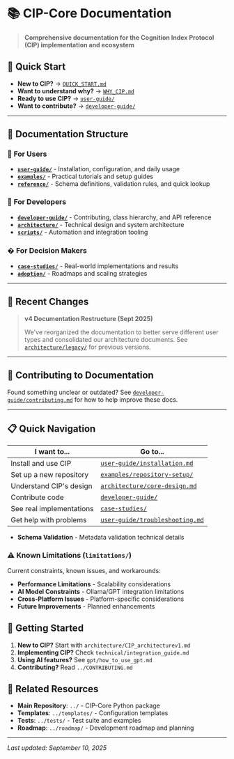 # 📚 CIP-Core Documentation

> **Comprehensive documentation for the Cognition Index Protocol (CIP) implementation and ecosystem**

## 🎯 Quick Start

- **New to CIP?** → [`QUICK_START.md`](QUICK_START.md)
- **Want to understand why?** → [`WHY_CIP.md`](WHY_CIP.md)
- **Ready to use CIP?** → [`user-guide/`](user-guide/)
- **Want to contribute?** → [`developer-guide/`](developer-guide/)

---

## 📁 Documentation Structure

### 🚀 **For Users**
- **[`user-guide/`](user-guide/)** - Installation, configuration, and daily usage
- **[`examples/`](examples/)** - Practical tutorials and setup guides
- **[`reference/`](reference/)** - Schema definitions, validation rules, and quick lookup

### 🔧 **For Developers**  
- **[`developer-guide/`](developer-guide/)** - Contributing, class hierarchy, and API reference
- **[`architecture/`](architecture/)** - Technical design and system architecture
- **[`scripts/`](scripts/)** - Automation and integration tooling

### � **For Decision Makers**
- **[`case-studies/`](case-studies/)** - Real-world implementations and results
- **[`adoption/`](adoption/)** - Roadmaps and scaling strategies

---

## 🔄 **Recent Changes**

> **v4 Documentation Restructure (Sept 2025)**
> 
> We've reorganized the documentation to better serve different user types and consolidated our architecture documents. See [`architecture/legacy/`](architecture/legacy/) for previous versions.

---

## 🤝 **Contributing to Documentation**

Found something unclear or outdated? See [`developer-guide/contributing.md`](developer-guide/contributing.md) for how to help improve these docs.

---

## 📋 **Quick Navigation**

| I want to... | Go to... |
|--------------|----------|
| Install and use CIP | [`user-guide/installation.md`](user-guide/installation.md) |
| Set up a new repository | [`examples/repository-setup/`](examples/repository-setup/) |
| Understand CIP's design | [`architecture/core-design.md`](architecture/core-design.md) |
| Contribute code | [`developer-guide/`](developer-guide/) |
| See real implementations | [`case-studies/`](case-studies/) |
| Get help with problems | [`user-guide/troubleshooting.md`](user-guide/troubleshooting.md) |
- **Schema Validation** - Metadata validation technical details

### ⚠️ Known Limitations (`limitations/`)
Current constraints, known issues, and workarounds:
- **Performance Limitations** - Scalability considerations
- **AI Model Constraints** - Ollama/GPT integration limitations
- **Cross-Platform Issues** - Platform-specific considerations
- **Future Improvements** - Planned enhancements

## 🎯 Getting Started

1. **New to CIP?** Start with `architecture/CIP_architecturev1.md`
2. **Implementing CIP?** Check `technical/integration_guide.md`
3. **Using AI features?** See `gpt/how_to_use_gpt.md`
4. **Contributing?** Read `../CONTRIBUTING.md`

## 🔗 Related Resources

- **Main Repository**: `../` - CIP-Core Python package
- **Templates**: `../templates/` - Configuration templates
- **Tests**: `../tests/` - Test suite and examples
- **Roadmap**: `../roadmap/` - Development roadmap and planning

---

*Last updated: September 10, 2025*
